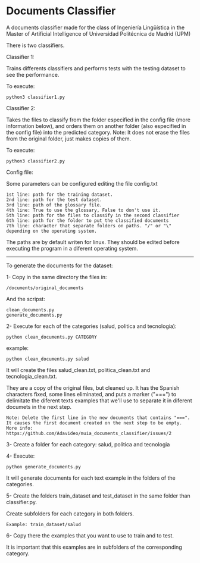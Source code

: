 # Documents Classifier
A documents classifier made for the class of Ingeniería Lingüística in the Master of Artificial Intelligence of Universidad Politécnica de Madrid (UPM)

There is two classifiers. 

Classifier 1: 

Trains differents classifiers and performs tests with the testing dataset to see the performance.

To execute:

	python3 classifier1.py


Classifier 2:

Takes the files to classify from the folder especified in the config file (more information below), and orders them on another folder (also especified in the config file) into the predicted category. 
Note: It does not erase the files from the original folder, just makes copies of them. 

To execute:

	python3 classifier2.py


Config file:

Some parameters can be configured editing the file config.txt

	1st line: path for the training dataset.
	2nd line: path for the test dataset.
	3rd line: path of the glossary file.
	4th line: True to use the glossary, False to don't use it.
	5th line: path for the files to classify in the second classifier
	6th line: path for the folder to put the classified documents
	7th line: character that separate folders on paths. "/" or "\" depending on the operating system.

The paths are by default writen for linux. They should be edited before executing the program in a diferent operating system.


---

To generate the documents for the dataset:


1- Copy in the same directory the files in:

	/documents/original_documents

And the scripst:

	clean_documents.py
	generate_documents.py


2- Execute for each of the categories (salud, politica and tecnologia):

	python clean_documents.py CATEGORY

example:

	python clean_documents.py salud


It will create the files salud_clean.txt, politica_clean.txt and tecnologia_clean.txt.

They are a copy of the original files, but cleaned up. It has the Spanish characters fixed, some lines eliminated, and puts a marker ("===") to delimitate the diferent texts examples that we'll use to separate it in diferent documets in the next step.

	Note: Delete the first line in the new documents that contains "===".
	It causes the first document created on the next step to be empty.
	More info: https://github.com/Adavideo/muia_documents_classifier/issues/2


3- Create a folder for each category: salud, politica and tecnologia


4- Execute:

	python generate_documents.py

It will generate documents for each text example in the folders of the categories.


5- Create the folders train_dataset and test_dataset in the same folder than classifier.py.

Create subfolders for each category in both folders.

	Example: train_dataset/salud


6- Copy there the examples that you want to use to train and to test.

It is important that this examples are in subfolders of the corresponding category.
